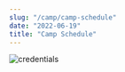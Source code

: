 ```yaml
---
slug: "/camp/camp-schedule"
date: "2022-06-19"
title: "Camp Schedule"
---
```

![credentials](./camp_schedule.jpg)